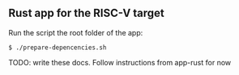 ## Rust app for the RISC-V target

Run the script the root folder of the app:

```
$ ./prepare-depencencies.sh
```

TODO: write these docs. Follow instructions from app-rust for now

